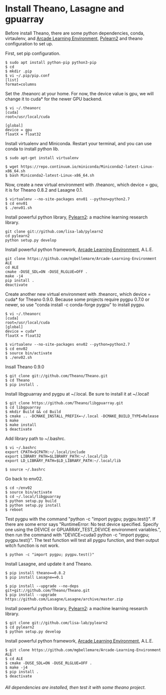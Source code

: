 # Install Theano, Lasagne and gpuarray
Before install Theano, there are some python dependencies, conda, virtaulenv, and [Arcade Learning Environment](https://github.com/mgbellemare/Arcade-Learning-Environment), [Pylearn2](https://github.com/lisa-lab/pylearn2) and theano configuration to set up.

First, set pip configuration.
```
$ sudo apt install python-pip python3-pip
$ cd
$ mkdir .pip
$ vi ~/.pip/pip.conf
[list]
format=columns
```
Set the .theanorc at your home. For now, the device value is gpu,  we will change it to cuda* for the newer GPU backend.
```
$ vi ~/.theanorc
[cuda]
root=/usr/local/cuda

[global]
device = gpu
floatX = float32
```
Install virtualenv and Miniconda. Restart your terminal, and you can use conda to install python lib.
```
$ sudo apt-get install virtualenv 

$ wget https://repo.continuum.io/miniconda/Miniconda2-latest-Linux-x86_64.sh
$ bash Miniconda2-latest-Linux-x86_64.sh
```

Now, create a new virtual environment with .theanorc, which device = gpu, it is for Theano 0.8.2 and Lasagne 0.1.
```
$ virtualenv --no-site-packages env01 --python=python2.7
$ cd env01
$ ./env01.sh
```
Install powerful python library, [Pylearn2](https://github.com/lisa-lab/pylearn2): a machine learning research library.
```
git clone git://github.com/lisa-lab/pylearn2
cd pylearn2
python setup.py develop
```
Install powerful python framework, [Arcade Learning Environment](https://github.com/mgbellemare/Arcade-Learning-Environment), A.L.E.
```
git clone https://github.com/mgbellemare/Arcade-Learning-Environment ALE
cd ALE
cmake -DUSE_SDL=ON -DUSE_RLGLUE=OFF .
make -j4
pip install .
deactivate
```
Create another new virtual environment with .theanorc, which device = cuda* for Theano 0.9.0. Because some projects require pygpu 0.7.0 or newer, so use "conda install -c conda-forge pygpu" to install pygpu.
```
$ vi ~/.theanorc
[cuda]
root=/usr/local/cuda
[global]
device = cuda*
floatX = float32

$ virtualenv --no-site-packages env02 --python=python2.7
$ cd env02
$ source bin/activate
$ ./env02.sh
```
Insall Theano 0.9.0
```
$ git clone git://github.com/Theano/Theano.git
$ cd Theano
$ pip install .
```
Install libgpuarray and pygpu at ~/.local. Be sure to install it at ~/.local!
```
$ git clone https://github.com/Theano/libgpuarray.git
$ cd libgpuarray
$ mkdir Build && cd Build
$ cmake .. -DCMAKE_INSTALL_PREFIX=~/.local -DCMAKE_BUILD_TYPE=Release
$ make
$ make install
$ deactivate
```
Add library path to ~/.bashrc.
```
$ vi ~/.bashrc
export CPATH=$CPATH:~/.local/include
export LIBRARY_PATH=$LIBRARY_PATH:~/.local/lib
export LD_LIBRARY_PATH=$LD_LIBRARY_PATH:~/.local/lib

$ source ~/.bashrc
```
Go back to env02.
```
$ cd ~/env02
$ source bin/activate
$ cd ~/.local/libgpuarray
$ python setup.py build
$ python setup.py install
$ reboot
```
Test pygpu with the command "python -c "import pygpu; pygpu.test()". If there are some error says "RuntimeError: No test device specified.  Specify one using the DEVICE or GPUARRAY_TEST_DEVICE environment variables.", then run the command with "DEVICE=cuda0 python -c "import pygpu; pygpu.test()".
The test function will test all pygpu function, and then output witch function is not work.
```
$ python -c "import pygpu; pygpu.test()"
```
Install Lasagne, and update it and Theano.
```
$ pip install theano==0.8.2
$ pip install Lasagne==0.1

$ pip install --upgrade --no-deps git+git://github.com/Theano/Theano.git
$ pip install --upgrade https://github.com/Lasagne/Lasagne/archive/master.zip
```
Install powerful python library, [Pylearn2](https://github.com/lisa-lab/pylearn2): a machine learning research library.
```
$ git clone git://github.com/lisa-lab/pylearn2
$ cd pylearn2
$ python setup.py develop
```
Install powerful python framework, [Arcade Learning Environment](https://github.com/mgbellemare/Arcade-Learning-Environment), A.L.E.
```
$ git clone https://github.com/mgbellemare/Arcade-Learning-Environment ALE
$ cd ALE
$ cmake -DUSE_SDL=ON -DUSE_RLGLUE=OFF .
$ make -j4
$ pip install .
$ deactivate
```
###### All dependencies are installed, then test it with some theano project.
